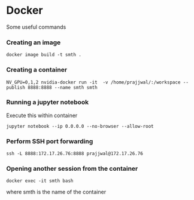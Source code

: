# Docker

Some useful commands
### Creating an image
```
docker image build -t smth .
```

### Creating a container
```
NV_GPU=0,1,2 nvidia-docker run -it  -v /home/prajjwal/:/workspace --publish 8888:8888 --name smth smth
```
### Running a jupyter notebook
Execute this within container
```
jupyter notebook --ip 0.0.0.0 --no-browser --allow-root
```
### Perform SSH port forwarding
```
ssh -L 8888:172.17.26.76:8888 prajjwal@172.17.26.76
```
### Opening another session from the container
```
docker exec -it smth bash
```
where smth is the name of the container
